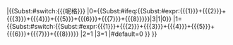 |{{<includeonly>Subst:</includeonly>#switch:{{{呢格}}}
|0={{<includeonly>Subst:</includeonly>#ifeq:{{<includeonly>Subst:</includeonly>#expr:{{{1}}}+{{{2}}}+{{{3}}}+{{{4}}}+{{{5}}}+{{{6}}}+{{{7}}}+{{{8}}}}}|3|1|0}}
|1={{<includeonly>Subst:</includeonly>#switch:{{<includeonly>Subst:</includeonly>#expr:{{{1}}}+{{{2}}}+{{{3}}}+{{{4}}}+{{{5}}}+{{{6}}}+{{{7}}}+{{{8}}}}}
  |2=1
  |3=1
  |#default=0
     }}
}}